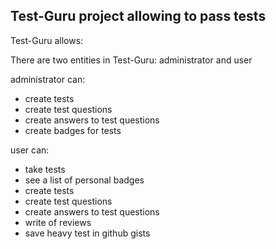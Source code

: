 ## Test-Guru project allowing to pass tests

Test-Guru allows:

There are two entities in Test-Guru:
administrator and user


administrator can: 
- create tests
- create test questions
- create answers to test questions
- сreate badges for tests

user can: 
- take tests
- see a list of personal badges
- create tests
- create test questions
- create answers to test questions
- write of reviews
- save heavy test in github gists